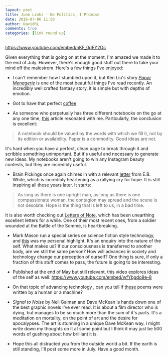```yaml
---  
layout: post  
title: June Links - No Politics, I Promise  
date: 2016-07-06 11:50  
author: DavidRL  
comments: true  
categories: [link round up]  
---  
```

https://www.youtube.com/embed/nKF_0dEY2Oc

Given everything that is going on at the moment, I'm amazed we made it to the end of July. However, there's enough good stuff out there to take your mind off the malestrom. Here's a few things I've enjoyed:  
<!--more-->  

* I can't remember how I stumbled upon it, but Ken Liu's story <a href="http://io9.gizmodo.com/5958919/read-ken-lius-amazing-story-that-swept-the-hugo-nebula-and-world-fantasy-awards"><em>Paper Menagerie</em></a> is one of the most beautiful things I've read recently. An incredibly well crafted fantasy story, it is simple but with depths of emotion.  

* Got to have that perfect <a href="http://www.eater.com/2016/6/8/11883828/dont-drink-coffee-single-origin-beans-aeropress-starbucks">coffee</a>

* As someone who perpetually has three different notebooks on the go at any one time, <a href="http://curiousrat.com/how-many-notebooks-do-you-really-need">this</a> article resonated with me. Particularly, the conclusion is excellent:  


>  A notebook should be valued by the words with which we fill it, not by its edition or availability. Paper is a commodity. Good ideas are not.  

It's hard when you have a perfect, clean page to break through it and scribble something unimportant. But it's useful and necessary to generate new ideas. My notebooks aren't going to win any Instagram beauty contests, but they are incredibly useful.  


* Brain Pickings once again chimes in with a relevant <a href="https://www.brainpickings.org/2014/05/06/e-b-white-letters-of-note-book/">letter</a> from E.B. White, which is incredibly heartening as a rallying cry for hope. It is still inspiring all these years later. It starts:  

> As long as there is one upright man, as long as there is one compassionate woman, the contagion may spread and the scene is not desolate. Hope is the thing that is left to us, in a bad time.  


It is also worth checking out <a href="http://www.lettersofnote.com/">Letters of Note</a>, which has been unearthing excellent letters for a while. One of their most recent ones, from a soldier wounded at the Battle of the Somme, is heartbreaking.  

* Mark Mason run a special series on science fiction style technology, and <a href="https://markmanson.net/future-of-self">this</a> was my personal highlight. It's an enquiry into the nature of the self.  What makes us? If our consciousness is transferred to another body, are we still the same person? How will advances in society and technology change our perception of ourself? One thing is sure, if only a fraction of this stuff comes to pass, the future is going to be interesting.

* Published at the end of May but still relevant, this video explores ideas of the self as well:
https://www.youtube.com/embed/wfYbgdo8e-8

* On that topic of advancing technology , can you tell if <a href="http://www.npr.org/sections/alltechconsidered/2016/06/27/480639265/human-or-machine-can-you-tell-who-wrote-these-poems?utm_source=tumblr.com&amp;utm_medium=social&amp;utm_campaign=business&amp;utm_term=nprnews&amp;utm_content=20160628">these</a> poems were written by a human or a machine?

* *Signal to Noise* by Neil Gaiman and Dave McKean is hands down one of the best graphic novels I've ever read. It is about a film director who is dying, but manages to be so much more than the sum of it's parts. It's a meditation on mortality, on the point of art and the desire for apocalypses. The art is stunning in a unique  Dave McKean way. I might write down my thoughts on it at some point but I think it may just be 500 words of gushing about how brilliant it is.    

* Hope this all distracted you from the outside world a bit. If the earth is still standing, I'll post some more in July. Have a good month.  

